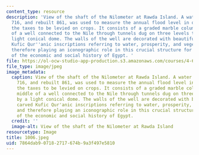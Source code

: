 ```yaml
---
content_type: resource
description: 'View of the shaft of the Nilometer at Rawda Island. A water intake built
  716, and rebuilt 861, was used to measure the annual flood level in order to assess
  the taxes to be levied on crops. It consists of a graded marble column in the middle
  of a well connected to the Nile through tunnels dug on three levels topped by a
  light conical dome. The walls of the well are decorated with beautifully carved
  Kufic Qur''anic inscriptions referring to water, prosperity, and vegetation, and
  therefore playing an iconographic role in this crucial structure for the understanding
  of the economic and social history of Egypt. '
file: https://ol-ocw-studio-app-production.s3.amazonaws.com/courses/4-615-the-architecture-of-cairo-spring-2002/7864dab907182717674b9a3f497e5810_1006.jpeg
file_type: image/jpeg
image_metadata:
  caption: View of the shaft of the Nilometer at Rawda Island. A water intake built
    716, and rebuilt 861, was used to measure the annual flood level in order to assess
    the taxes to be levied on crops. It consists of a graded marble column in the
    middle of a well connected to the Nile through tunnels dug on three levels topped
    by a light conical dome. The walls of the well are decorated with beautifully
    carved Kufic Qur'anic inscriptions referring to water, prosperity, and vegetation,
    and therefore playing an iconographic role in this crucial structure for the understanding
    of the economic and social history of Egypt.
  credit: ''
  image-alt: View of the shaft of the Nilometer at Rawda Island
resourcetype: Image
title: 1006.jpeg
uid: 7864dab9-0718-2717-674b-9a3f497e5810
---
```

